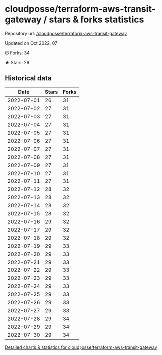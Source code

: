 # cloudposse/terraform-aws-transit-gateway / stars & forks statistics

Repository url: [/cloudposse/terraform-aws-transit-gateway](https://github.com/cloudposse/terraform-aws-transit-gateway)

Updated on Oct 2022, 07

☋ Forks: 34

★ Stars: 29

## Historical data
| Date | Stars | Forks |
|------|-------|-------|
| 2022-07-01 | 26 | 31 | 
| 2022-07-02 | 27 | 31 | 
| 2022-07-03 | 27 | 31 | 
| 2022-07-04 | 27 | 31 | 
| 2022-07-05 | 27 | 31 | 
| 2022-07-06 | 27 | 31 | 
| 2022-07-07 | 27 | 31 | 
| 2022-07-08 | 27 | 31 | 
| 2022-07-09 | 27 | 31 | 
| 2022-07-10 | 27 | 31 | 
| 2022-07-11 | 27 | 31 | 
| 2022-07-12 | 28 | 32 | 
| 2022-07-13 | 28 | 32 | 
| 2022-07-14 | 28 | 32 | 
| 2022-07-15 | 28 | 32 | 
| 2022-07-16 | 29 | 32 | 
| 2022-07-17 | 29 | 32 | 
| 2022-07-18 | 29 | 32 | 
| 2022-07-19 | 29 | 33 | 
| 2022-07-20 | 29 | 33 | 
| 2022-07-21 | 29 | 33 | 
| 2022-07-22 | 29 | 33 | 
| 2022-07-23 | 29 | 33 | 
| 2022-07-24 | 29 | 33 | 
| 2022-07-25 | 29 | 33 | 
| 2022-07-26 | 29 | 33 | 
| 2022-07-27 | 29 | 33 | 
| 2022-07-28 | 29 | 34 | 
| 2022-07-29 | 29 | 34 | 
| 2022-07-30 | 29 | 34 | 


[Detailed charts & statistics for cloudposse/terraform-aws-transit-gateway](https://reviewgithub.com/rep/cloudposse/terraform-aws-transit-gateway)
